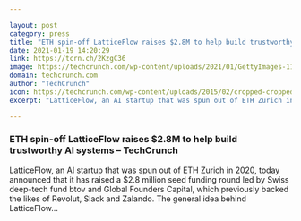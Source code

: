 ```yaml
---

layout: post
category: press
title: "ETH spin-off LatticeFlow raises $2.8M to help build trustworthy AI systems"
date: 2021-01-19 14:20:29
link: https://tcrn.ch/2KzgC36
image: https://techcrunch.com/wp-content/uploads/2021/01/GettyImages-1196045105.jpg?w=711
domain: techcrunch.com
author: "TechCrunch"
icon: https://techcrunch.com/wp-content/uploads/2015/02/cropped-cropped-favicon-gradient.png?w=180
excerpt: "LatticeFlow, an AI startup that was spun out of ETH Zurich in 2020, today announced that it has raised a $2.8 million seed funding round led by Swiss deep-tech fund btov and Global Founders Capital, which previously backed the likes of Revolut, Slack and Zalando. The general idea behind LatticeFlow…"

---
```


### ETH spin-off LatticeFlow raises $2.8M to help build trustworthy AI systems – TechCrunch

LatticeFlow, an AI startup that was spun out of ETH Zurich in 2020, today announced that it has raised a $2.8 million seed funding round led by Swiss deep-tech fund btov and Global Founders Capital, which previously backed the likes of Revolut, Slack and Zalando. The general idea behind LatticeFlow…